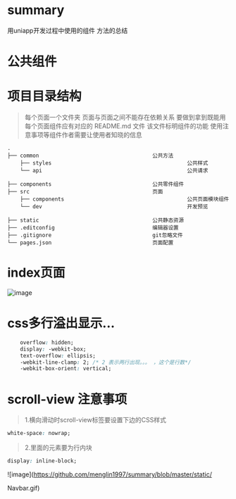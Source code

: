 # summary
用uniapp开发过程中使用的组件 方法的总结
# 公共组件

# 项目目录结构

> 每个页面一个文件夹  页面与页面之间不能存在依赖关系  要做到拿到既能用
  每个页面组件应有对应的 README.md 文件 该文件标明组件的功能 使用注意事项等组件作者需要让使用者知晓的信息


```
.
├── common                                    公共方法
    ├── styles                                           公共样式
    └── api                                              公共请求

├── components                                公共零件组件
├── src                                       页面
    ├── components                                       公共页面模块组件
    └── dev                                              开发预览

├── static                                    公共静态资源
├── .editconfig                               编辑器设置
├── .gitignore                                git忽略文件
└── pages.json                                页面配置
```

# index页面

![image](https://github.com/menglin1997/summary/blob/master/static/index.gif)

# css多行溢出显示...

````css
	overflow: hidden;
	display: -webkit-box;
	text-overflow: ellipsis;
	-webkit-line-clamp: 2; /* 2 表示两行出现。。。 ，这个是行数*/
	-webkit-box-orient: vertical;

````

# scroll-view 注意事项

> 1.横向滑动时scroll-view标签要设置下边的CSS样式

````css
white-space: nowrap;
````

> 2.里面的元素要为行内块

````css
display: inline-block;
````

![image](https://github.com/menglin1997/summary/blob/master/static/

Navbar.gif)
